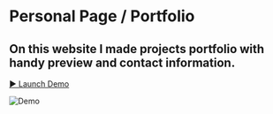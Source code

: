 # Personal Page / Portfolio

## On this website I made projects portfolio with handy preview and contact information.

[▶️ Launch Demo](https://yaninatrekhleb.github.io/portfolio/)

![Demo](./images/demo-portfolio.gif)